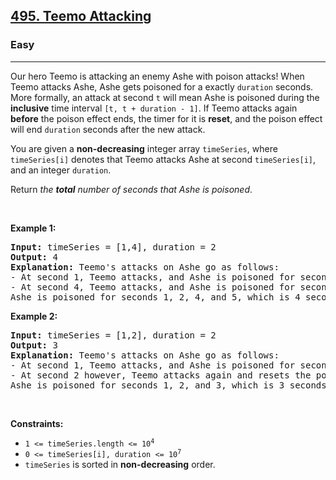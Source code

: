 <h2><a href="https://leetcode.com/problems/teemo-attacking/?envType=problem-list-v2&envId=array">495. Teemo Attacking</a></h2><h3>Easy</h3><hr><p>Our hero Teemo is attacking an enemy Ashe with poison attacks! When Teemo attacks Ashe, Ashe gets poisoned for a exactly <code>duration</code> seconds. More formally, an attack at second <code>t</code> will mean Ashe is poisoned during the <strong>inclusive</strong> time interval <code>[t, t + duration - 1]</code>. If Teemo attacks again <strong>before</strong> the poison effect ends, the timer for it is <strong>reset</strong>, and the poison effect will end <code>duration</code> seconds after the new attack.</p>

<p>You are given a <strong>non-decreasing</strong> integer array <code>timeSeries</code>, where <code>timeSeries[i]</code> denotes that Teemo attacks Ashe at second <code>timeSeries[i]</code>, and an integer <code>duration</code>.</p>

<p>Return <em>the <strong>total</strong> number of seconds that Ashe is poisoned</em>.</p>

<p>&nbsp;</p>
<p><strong class="example">Example 1:</strong></p>

<pre>
<strong>Input:</strong> timeSeries = [1,4], duration = 2
<strong>Output:</strong> 4
<strong>Explanation:</strong> Teemo&#39;s attacks on Ashe go as follows:
- At second 1, Teemo attacks, and Ashe is poisoned for seconds 1 and 2.
- At second 4, Teemo attacks, and Ashe is poisoned for seconds 4 and 5.
Ashe is poisoned for seconds 1, 2, 4, and 5, which is 4 seconds in total.
</pre>

<p><strong class="example">Example 2:</strong></p>

<pre>
<strong>Input:</strong> timeSeries = [1,2], duration = 2
<strong>Output:</strong> 3
<strong>Explanation:</strong> Teemo&#39;s attacks on Ashe go as follows:
- At second 1, Teemo attacks, and Ashe is poisoned for seconds 1 and 2.
- At second 2 however, Teemo attacks again and resets the poison timer. Ashe is poisoned for seconds 2 and 3.
Ashe is poisoned for seconds 1, 2, and 3, which is 3 seconds in total.</pre>

<p>&nbsp;</p>
<p><strong>Constraints:</strong></p>

<ul>
	<li><code>1 &lt;= timeSeries.length &lt;= 10<sup>4</sup></code></li>
	<li><code>0 &lt;= timeSeries[i], duration &lt;= 10<sup>7</sup></code></li>
	<li><code>timeSeries</code> is sorted in <strong>non-decreasing</strong> order.</li>
</ul>
